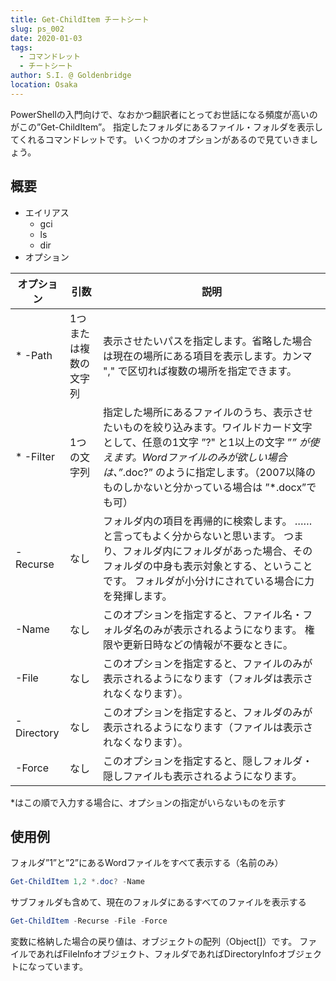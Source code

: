 ```yaml
---
title: Get-ChildItem チートシート
slug: ps_002
date: 2020-01-03
tags:
  - コマンドレット
  - チートシート
author: S.I. @ Goldenbridge
location: Osaka
---
```


PowerShellの入門向けで、なおかつ翻訳者にとってお世話になる頻度が高いのがこの”Get-ChildItem”。
指定したフォルダにあるファイル・フォルダを表示してくれるコマンドレットです。
いくつかのオプションがあるので見ていきましょう。

## 概要
- エイリアス
  - gci
  - ls
  - dir
- オプション

| オプション | 引数 | 説明 |
|---|---|---|
| * -Path | 1つまたは複数の文字列 | 表示させたいパスを指定します。省略した場合は現在の場所にある項目を表示します。カンマ "," で区切れば複数の場所を指定できます。 |
| * -Filter | 1つの文字列 | 指定した場所にあるファイルのうち、表示させたいものを絞り込みます。ワイルドカード文字として、任意の1文字 ”?" と1以上の文字 ”*” が使えます。Wordファイルのみが欲しい場合は、”*.doc?” のように指定します。（2007以降のものしかないと分かっている場合は ”*.docx”でも可） |
| -Recurse | なし | フォルダ内の項目を再帰的に検索します。 ……と言ってもよく分からないと思います。 つまり、フォルダ内にフォルダがあった場合、そのフォルダの中身も表示対象とする、ということです。 フォルダが小分けにされている場合に力を発揮します。 |
| -Name | なし | このオプションを指定すると、ファイル名・フォルダ名のみが表示されるようになります。 権限や更新日時などの情報が不要なときに。 |
| -File | なし | このオプションを指定すると、ファイルのみが表示されるようになります（フォルダは表示されなくなります）。 |
| -Directory | なし | このオプションを指定すると、フォルダのみが表示されるようになります（ファイルは表示されなくなります）。|
| -Force | なし | このオプションを指定すると、隠しフォルダ・隠しファイルも表示されるようになります。|

*はこの順で入力する場合に、オプションの指定がいらないものを示す

## 使用例
フォルダ”1”と”2”にあるWordファイルをすべて表示する（名前のみ）

```powershell
Get-ChildItem 1,2 *.doc? -Name
```

サブフォルダも含めて、現在のフォルダにあるすべてのファイルを表示する

```powershell
Get-ChildItem -Recurse -File -Force
```

変数に格納した場合の戻り値は、オブジェクトの配列（Object[]）です。
ファイルであればFileInfoオブジェクト、フォルダであればDirectoryInfoオブジェクトになっています。

<link-to></link-to>